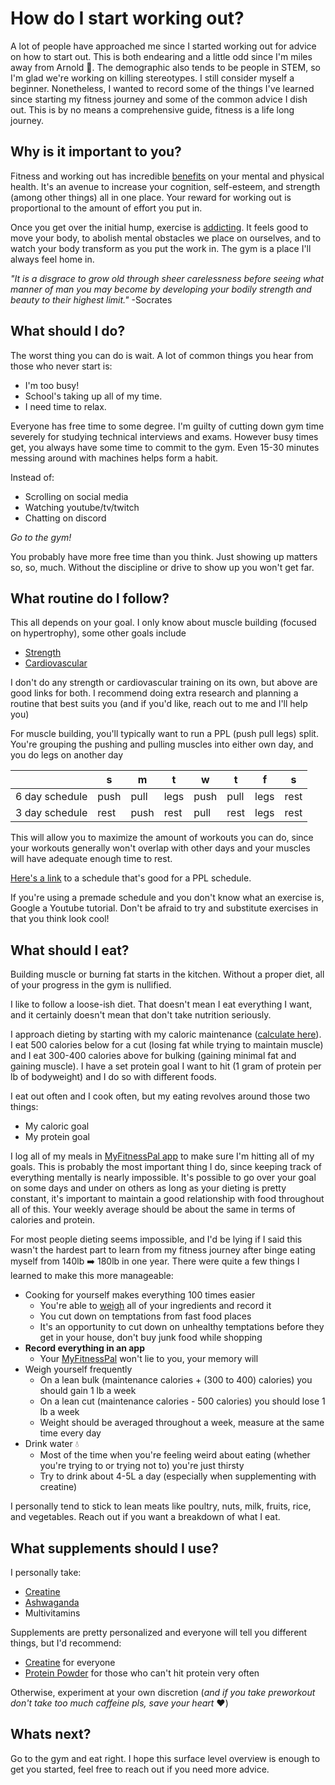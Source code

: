 # How do I start working out?

A lot of people have approached me since I started working out for advice on how to start out. This is both endearing and a little odd since I'm miles away from Arnold :muscle:. The demographic also tends to be people in STEM, so I'm glad we're working on killing stereotypes. I still consider myself a beginner. Nonetheless, I wanted to record some of the things I've learned since starting my fitness journey and some of the common advice I dish out. This is by no means a comprehensive guide, fitness is a life long journey.

## Why is it important to you?

Fitness and working out has incredible [benefits](https://www.ncbi.nlm.nih.gov/pmc/articles/PMC1470658/#:~:text=Exercise%20improves%20mental%20health%20by,self%2Desteem%20and%20cognitive%20function.&text=Exercise%20has%20also%20been%20found,self%2Desteem%20and%20social%20withdrawal.) on your mental and physical health. It's an avenue to increase your cognition, self-esteem, and strength (among other things) all in one place. Your reward for working out is proportional to the amount of effort you put in. 

Once you get over the initial hump, exercise is [addicting](https://www.webmd.com/depression/guide/exercise-depression#:~:text=When%20you%20exercise%2C%20your%20body,similar%20to%20that%20of%20morphine.). It feels good to move your body, to abolish mental obstacles we place on ourselves, and to watch your body transform as you put the work in. The gym is a place I'll always feel home in. 

*"It is a disgrace to grow old through sheer carelessness before seeing what manner of man you may become by developing your bodily strength and beauty to their highest limit."* -Socrates

## What should I do?

The worst thing you can do is wait. A lot of common things you hear from those who never start is:

- I'm too busy!
- School's taking up all of my time.
- I need time to relax.

Everyone has free time to some degree. I'm guilty of cutting down gym time severely for studying technical interviews and exams. However busy times get, you always have some time to commit to the gym. Even 15-30 minutes messing around with machines helps form a habit.

Instead of:

- Scrolling on social media
- Watching youtube/tv/twitch
- Chatting on discord

*Go to the gym!*

You probably have more free time than you think. Just showing up matters so, so, much. Without the discipline or drive to show up you won't get far.

## What routine do I follow?

This all depends on your goal. I only know about muscle building (focused on hypertrophy), some other goals include

- [Strength](https://www.coachmag.co.uk/full-body-workouts/6960/six-week-strength-training-workout-plan)
- [Cardiovascular](https://www.mcmillanrunning.com/best-5k-workout/)

I don't do any strength or cardiovascular training on its own, but above are good links for both. I recommend doing extra research and planning a routine that best suits you (and if you'd like, reach out to me and I'll help you)

For muscle building, you'll typically want to run a PPL (push pull legs) split. You're grouping the pushing and pulling muscles into either own day, and you do legs on another day

|                | s    | m    | t    | w    | t    | f    | s    |
| -------------- | ---- | ---- | ---- | ---- | ---- | ---- | ---- |
| 6 day schedule | push | pull | legs | push | pull | legs | rest |
| 3 day schedule | rest | push | rest | pull | rest | legs | rest |

This will allow you to maximize the amount of workouts you can do, since your workouts generally won't overlap with other days and your muscles will have adequate enough time to rest.

[Here's a link](https://www.aston.ac.uk/sport/news/tips/fitness-exercise/push-pull-legs#:~:text=What%20Is%20The%20Push%2FPull,the%20chest%2C%20shoulders%20and%20triceps.) to a schedule that's good for a PPL schedule.

If you're using a premade schedule and you don't know what an exercise is, Google a Youtube tutorial. Don't be afraid to try and substitute exercises in that you think look cool!

## What should I eat?

Building muscle or burning fat starts in the kitchen. Without a proper diet, all of your progress in the gym is nullified.

I like to follow a loose-ish diet. That doesn't mean I eat everything I want, and it certainly doesn't mean that don't take nutrition seriously. 

I approach dieting by starting with my caloric maintenance ([calculate here](https://www.calculator.net/calorie-calculator.html)). I eat 500 calories below for a cut (losing fat while trying to maintain muscle) and I eat 300-400 calories above for bulking (gaining minimal fat and gaining muscle). I have a set protein goal I want to hit (1 gram of protein per lb of bodyweight) and I do so with different foods. 

I eat out often and I cook often, but my eating revolves around those two things:

- My caloric goal
- My protein goal

I log all of my meals in [MyFitnessPal app]() to make sure I'm hitting all of my goals. This is probably the most important thing I do, since keeping track of everything mentally is nearly impossible. It's possible to go over your goal on some days and under on others as long as your dieting is pretty constant, it's important to maintain a good relationship with food throughout all of this. Your weekly average should be about the same in terms of calories and protein.

For most people dieting seems impossible, and I'd be lying if I said this wasn't the hardest part to learn from my fitness journey after binge eating myself from 140lb :arrow_right: 180lb in one year. There were quite a few things I learned to make this more manageable:

- Cooking for yourself makes everything 100 times easier
  - You're able to [weigh](https://www.amazon.com/AmazonBasics-Stainless-Digital-Batteries-Included/dp/B06X9NQ8GX/ref=sxin_15_ac_d_rm?ac_md=1-1-ZGlnaXRhbCBraXRjaGVuIHNjYWxl-ac_d_rm_rm_rm&crid=16TVO5Z3HZ18T&cv_ct_cx=food+scale&keywords=food+scale&pd_rd_i=B06X9NQ8GX&pd_rd_r=e575efab-234f-4940-ae8f-4a437ba3f4ee&pd_rd_w=HLRg9&pd_rd_wg=cyOZT&pf_rd_p=1dcacca2-86c1-44b6-b509-8cf93960a908&pf_rd_r=34SE7HKW13M8YST6YY6N&psc=1&qid=1645135393&sprefix=food+scal%2Caps%2C101&sr=1-2-12d4272d-8adb-4121-8624-135149aa9081) all of your ingredients and record it
  - You cut down on temptations from fast food places
  - It's an opportunity to cut down on unhealthy temptations before they get in your house, don't buy junk food while shopping
- **Record everything in an app**
  - Your [MyFitnessPal](https://www.myfitnesspal.com/) won't lie to you, your memory will
- Weigh yourself frequently
  - On a lean bulk (maintenance calories + (300 to 400) calories) you should gain 1 lb a week
  - On a lean cut (maintenance calories - 500 calories) you should lose 1 lb a week
  - Weight should be averaged throughout a week, measure at the same time every day
- Drink water :droplet:
  - Most of the time when you're feeling weird about eating (whether you're trying to or trying not to) you're just thirsty
  - Try to drink about 4-5L a day (especially when supplementing with creatine)

I personally tend to stick to lean meats like poultry, nuts, milk, fruits, rice, and vegetables. Reach out if you want a breakdown of what I eat.

## What supplements should I use?

I personally take:

- [Creatine](https://www.mayoclinic.org/drugs-supplements-creatine/art-20347591) 
- [Ashwaganda](https://www.webmd.com/vitamins/ai/ingredientmono-953/ashwagandha)
- Multivitamins

Supplements are pretty personalized and everyone will tell you different things, but I'd recommend:

- [Creatine](https://www.mayoclinic.org/drugs-supplements-creatine/art-20347591) for everyone
- [Protein Powder](https://www.amazon.com/dp/B07FL5NVJZ?ref=nb_sb_ss_w_as-ypp-rep_ypp_rep_k0_1_8&amp=undefined&crid=2KTRXD7ZQO2PK&sprefix=protein%2B&th=1) for those who can't hit protein very often

Otherwise, experiment at your own discretion (*and if you take preworkout don't take too much caffeine pls, save your heart* :heart:)

## Whats next?

Go to the gym and eat right. I hope this surface level overview is enough to get you started, feel free to reach out if you need more advice.
